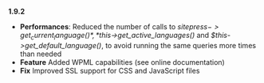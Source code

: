 **1.9.2**

* **Performances**: Reduced the number of calls to *$sitepress->get_current_language()*, *$this->get_active_languages()* and *$this->get_default_language()*, to avoid running the same queries more times than needed
* **Feature** Added WPML capabilities (see online documentation)
* **Fix** Improved SSL support for CSS and JavaScript files